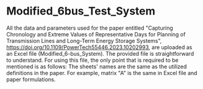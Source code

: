 # Modified_6bus_Test_System

All the data and parameters used for the paper entitled "Capturing Chronology and Extreme Values of Representative Days for Planning of Transmission Lines and Long-Term Energy Storage Systems", https://doi.org/10.1109/PowerTech55446.2023.10202993, are uploaded as an Excel file (Modified_6-bus_System).
The provided file is straightforward to understand. For using this file, the only point that is required to be mentioned is as follows:
The sheets' names are the same as the utilized definitions in the paper. For example, matrix "A" is the same in Excel file and paper formulations.
